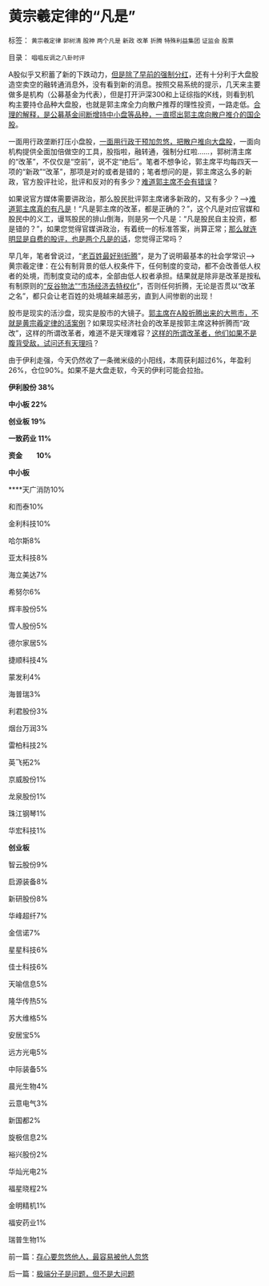 # 黄宗羲定律的“凡是”

标签： `黄宗羲定律` `郭树清` `股神` `两个凡是` `新政` `改革` `折腾` `特殊利益集团` `证监会` `股票` 

目录： `唱唱反调之八卦时评`

A股似乎又积蓄了新的下跌动力，[但是除了早前的强制分红](../../../2012/1/13/证监会把股票当债券，打压导致大熊市；.md)，还有十分利于大盘股造空卖空的融转通消息外，没有看到新的消息。按照交易系统的提示，几天来主要做多是机构（公募基金为代表），但是打开沪深300和上证综指的K线，则看到机构主要持仓品种大盘股，也就是郭主席全力向散户推荐的理性投资，一路走低。[合理的解释，是公募基金间断增持中小盘等品种，一直掼出郭主席向散户推介的国企股](../../../2012/6/4/向国际接轨的中国特色.md)。

一面用行政垄断打压小盘股，[一面用行政干预加忽悠，把散户推向大盘股](../../../2012/7/16/如果公有制是低效益的，证监会的政策就在制造漫漫熊市.md)，一面向机构提供全面加倍做空的工具，股指啦，融转通，强制分红啦……，郭树清主席的“改革”，不仅仅是“空前”，说不定“绝后”。笔者不想争论，郭主席平均每四天一项的“新政”“改革”，那项是对的或者是错的；笔者想问的是，郭主席这么多的新政，官方股评社论，批评和反对的有多少？[难道郭主席不会有错误](../../../2012/6/20/（凯恩斯主义＋紧缩预期）的疯疯颠颠.md)？

如果说官方媒体需要讲政治，那么股民批评郭主席诸多新政的，又有多少？——>[难道郭主席真的有凡是](../../../2012/5/14/郭主席新政的两个凡是和拨乱反正.md)！“凡是郭主席的改革，都是正确的？”，这个凡是对应官媒和股民中的义工，谩骂股民的排山倒海，则是另一个凡是：“凡是股民自主投资，都是错的？”，如果您觉得官媒讲政治，有着统一的标准答案，尚算正常；[那么就连明显是自费的股评，也是两个凡是的话](../../../2012/7/19/很多公众仍然欣赏股神和公害的“良心”.md)，您觉得正常吗？

早几年，笔者曾说过，“[老百姓最好别折腾](../../../2009/2/9/黄宗羲定律“老百姓尽量别折腾”.md)”，是为了说明最基本的社会学常识——>黄宗羲定律：在公有制背景的低人权条件下，任何制度的变动，都不会改善低人权者的处境，而制度变动的成本，全部由低人权者承担。结果就是除非是改革是按私有制原则的[“反谷物法”“市场经济去特权化](../../../2012/1/19/建构社会是大忌讳；“反谷物法”不是革命.md)”，否则任何折腾，无论是否贯以“改革之名”，都只会让老百姓的处境越来越恶劣，直到人间惨剧的出现！

股市是现实的活沙盘，现实是股市的大镜子。[郭主席在A股折腾出来的大熊市，不就是黄宗羲定律的活案例](../../../2012/6/6/黄宗羲定律：行政的边际和基层部门的自利.md)？如果现实经济社会的改革是按郭主席这种折腾而“政改”，这样的所谓改革者，难道不是天理难容？[这样的所谓改革者，他们如果不是腹背受敌，试问还有天理吗](../../../2012/8/22/您能够捂着良心说瞎话？.md)？

由于伊利走强，今天仍然收了一条微米级的小阳线，本周获利超过6%，年盈利26%，仓位90%。如果不是大盘走软，今天的伊利可能会拉抬。

**伊利股份 38%**

**中小板 22%**

**创业板 19%**

**一致药业 11%**

**资金　　10%**

**中小板**

****天广消防10%

和而泰10%

金利科技10%

哈尔斯8%

亚太科技8%

海立美达7%

希努尔6%

辉丰股份5%

雪人股份5%

德尔家居5%

捷顺科技4%

蒙发利4%

海普瑞3%

利君股份3%

烟台万润3%

雷柏科技2%

英飞拓2%

京威股份1%

龙泉股份1%

珠江钢琴1%

华宏科技1%

**创业板**

智云股份9%

启源装备8%

新研股份8%

华峰超纤7%

金信诺7%

星星科技6%

佳士科技6%

天喻信息5%

隆华传热5%

苏大维格5%

安居宝5%

远方光电5%

中际装备5%

晨光生物4%

云意电气3%

新国都2%

旋极信息2%

裕兴股份2%

华灿光电2%

福星晓程2%

金明精机1%

福安药业1%

瑞普生物1%



前一篇：[存心要忽悠他人，最容易被他人忽悠](../../../2012/8/24/存心要忽悠他人，最容易被他人忽悠.md)

后一篇：[极端分子是问题，但不是大问题](../../../2012/8/25/极端分子是问题，但不是大问题.md)